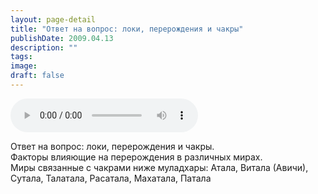 ```yaml
---
layout: page-detail
title: "Ответ на вопрос: локи, перерождения и чакры"
publishDate: 2009.04.13
description: ""
tags:
image:
draft: false
---
```


<audio title="2009.04.13 - Ответ на вопрос: локи, перерождения и чакры.mp3" src="/upload/iblock/55a/55a9571e48f065a2eed3d02dc3dcfbf5.mp3" controls=""></audio>

 Ответ на вопрос: локи, перерождения и чакры.  
 Факторы влияющие на перерождения в различных мирах.  
 Миры связанные с чакрами ниже муладхары: Атала, Витала (Авичи),  
 Сутала, Талатала, Расатала, Махатала, Патала   

  
